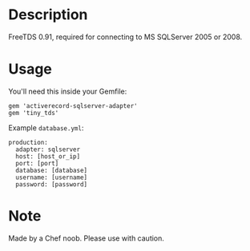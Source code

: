 # Description

FreeTDS 0.91, required for connecting to MS SQLServer 2005 or 2008.

# Usage

You'll need this inside your Gemfile:

    gem 'activerecord-sqlserver-adapter'
    gem 'tiny_tds'

Example `database.yml`:

    production:
      adapter: sqlserver
      host: [host_or_ip]
      port: [port]
      database: [database]
      username: [username]
      password: [password]

# Note

Made by a Chef noob. Please use with caution.
